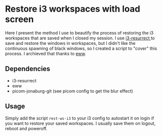 # Restore i3 workspaces with load screen

Here I present the method I use to beautify the process of restoring the i3 workspaces that are saved when I closed my session. I use <a href=https://github.com/JonnyHaystack/i3-resurrect> i3-resurrect </a> to save and restore the windows in workspaces, but I didn't like the continuous spawning of black windows, so I created a script to "cover" this process. I archieved that thanks to <a href=https://github.com/elkowar/eww>eww</a>. 

## Dependencies
<ul>
<li> i3-resurrect
<li>eww
<li>picom-jonaburg-git (see picom config to get the blur effect)
</ul>

## Usage

Simply add the script `rest-ws-i3` to your i3 config to autostart it on login if you want to restore your saved workspaces. I usually save them on logout, reboot and poweroff. 
